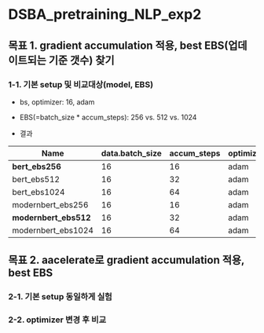 # DSBA_pretraining_NLP_exp2

## 목표 1. gradient accumulation 적용, best EBS(업데이트되는 기준 갯수) 찾기

### 1-1. 기본 setup 및 비교대상(model, EBS)
  - bs, optimizer: 16, adam
  - EBS(=batch_size * accum_steps): 256 vs. 512 vs. 1024

- 결과
  
| Name               | data.batch_size | accum_steps | optimizer | lr      | train/acc | train/loss | val/acc | val/loss | test/acc | test/loss |
|--------------------|-----------------|-------------|-----------|---------|-----------|------------|---------|----------|----------|-----------|
| **bert_ebs256**        | 16              | 16          | adam      | 0.00005 | 0.8125    | 0.4442     | 0.7834  | 0.4706   | **0.8590**   | 0.3186    |
| bert_ebs512        | 16              | 32          | adam      | 0.00005 | 0.8438    | 0.3463     | 0.8378  | 0.3742   | 0.8582   | 0.3207    |
| bert_ebs1024       | 16              | 64          | adam      | 0.00005 | 0.8906    | 0.2660     | 0.8676  | 0.3071   | 0.8688   | 0.3014    |
| modernbert_ebs256  | 16              | 16          | adam      | 0.00005 | 0.9219    | 0.2016     | 0.8962  | 0.2482   | 0.8994   | 0.2460    |
| **modernbert_ebs512**  | 16              | 32          | adam      | 0.00005 | 0.9375    | 0.1574     | 0.9076  | 0.2249   | **0.9054**   | 0.2308    |
| modernbert_ebs1024 | 16              | 64          | adam      | 0.00005 | 0.9531    | 0.1282     | 0.9050  | 0.2392   | 0.9040   | 0.2420    |


  
## 목표 2. aacelerate로 gradient accumulation 적용, best EBS
### 2-1. 기본 setup 동일하게 실험
### 2-2. optimizer 변경 후 비교
